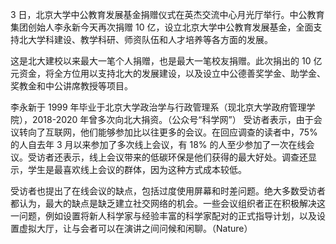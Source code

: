 3 日，北京大学中公教育发展基金捐赠仪式在英杰交流中心月光厅举行。中公教育集团创始人李永新今天再次捐赠 10 亿，设立北京大学中公教育发展基金，全面支持北大学科建设、教学科研、师资队伍和人才培养等各方面的发展。

 

这是北大建校以来最大一笔个人捐赠，也是最大一笔校友捐赠。此次捐出的 10 亿元资金，将全方位用以支持北大的发展建设，以及设立中公德善奖学金、助学金、奖教金和中公讲席教授等项目。

 

李永新于 1999 年毕业于北京大学政治学与行政管理系（现北京大学政府管理学院），2018-2020 年曾多次向北大捐资。（公众号“科学网”）
受访者表示，由于会议转向了互联网，他们能够参加比以往更多的会议。在回应‎‎调查的读者中，75% 的人自去年 3 月以来参加了多次线上会议，有 18% 的人至少参加了一次在线会议。受访者还表示，‎‎线上会议带来的低碳环保‎‎是他们获得的最大好处。调查还显示，学生是最喜欢线上会议的群体，因为这种方式成本较低。

 

受访者也提出了在线会议的缺点，包括过度使用屏幕和时差问题。绝大多数受访者都认为，最大的缺点是缺乏建立社交网络的机会。‎一些会议组织者正在积极解决这一问题，例如设置将新人科学家与经验丰富的科学家配对的正式指导计划，以及设置虚拟大厅，让与会者可以在演讲之间问候和闲聊。（Nature）
